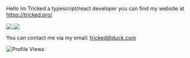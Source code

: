 Hello Im Tricked a typescript/react developer you can find my website at https://tricked.pro/

<a href="https://github.com/Tricked-dev?tab=repositories">
  <img align="center" src="https://github-readme-stats.vercel.app/api/top-langs/?username=Tricked-dev&hide=scheme&count_private=true&title_color=EC5061&text_color=FBDCDF&icon_color=E89F9A&bg_color=0D1117" />
</a>
<a href="https://github.com/Tricked-dev?tab=repositories">
  <img align="center" src="https://github-readme-stats.vercel.app/api?username=Tricked-dev&show_icons=true&line_height=33&count_private=true&title_color=EC5061&text_color=FBDCDF&icon_color=E89F9A&bg_color=0D1117&compact=true" />
</a>

You can contact me via my email:  tricked@duck.com

![Profile Views](https://api.tricked.pro/badge?user=tricked&style=FlatSquare)
